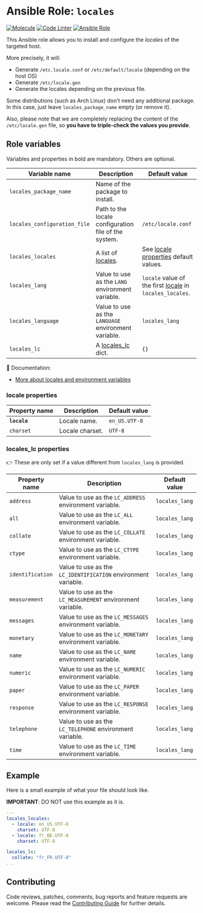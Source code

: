 # Ansible Role: `locales`

[![Molecule](https://github.com/Frzk/ansible-role-locales/actions/workflows/molecule.yml/badge.svg?branch=main)](https://github.com/Frzk/ansible-role-locales/actions/workflows/molecule.yml)
[![Code Linter](https://github.com/Frzk/ansible-role-locales/actions/workflows/linter.yml/badge.svg?branch=main)](https://github.com/Frzk/ansible-role-locales/actions/workflows/linter.yml)
[![Ansible Role](https://img.shields.io/ansible/role/d/55359?color=2997FF&label=Ansible%20Galaxy%20downloads&logo=ansible)](https://galaxy.ansible.com/Frzk/locales)

This Ansible role allows you to install and configure the *locales* of the targeted host.

More precisely, it will:
- Generate `/etc.locale.conf` or `/etc/default/locale` (depending on the host OS)
- Generate `/etc/locale.gen`
- Generate the locales depending on the previous file.

Some distributions (such as Arch Linux) don't need any additional package. In this case, just leave `locales_package_name` empty (or remove it).

Also, please note that we are completely replacing the content of the `/etc/locale.gen` file, so **you have to triple-check the values you provide**.

## Role variables

Variables and properties in bold are mandatory. Others are optional.

| Variable name                | Description                                          | Default value                                                                  |
| ---------------------------- | ---------------------------------------------------- | ------------------------------------------------------------------------------ |
| `locales_package_name`       | Name of the package to install.                      |                                                                                |
| `locales_configuration_file` | Path to the locale configuration file of the system. | `/etc/locale.conf`                                                             |
| `locales_locales`            | A list of [locales](#locale-properties).             | See [locale properties](#locale-properties) default values.                    |
| `locales_lang`               | Value to use as the `LANG` environment variable.     | `locale` value of the first [locale](#locale-properties) in `locales_locales`. |
| `locales_language`           | Value to use as the `LANGUAGE` environment variable. | `locales_lang`                                                                 |
| `locales_lc`                 | A [locales_lc](#locales_lc-properties) dict.         | `{}`                                                                           |

:green_book: Documentation:

- [More about locales and environment variables](https://www.gnu.org/software/gettext/manual/html_node/Setting-the-POSIX-Locale.html#Setting-the-POSIX-Locale)

### locale properties

| Property name   | Description     | Default value |
| --------------- | --------------- |-------------- |
| **`locale`**    | Locale name.    | `en_US.UTF-8` |
| `charset`       | Locale charset. | `UTF-8`       |

### locales_lc properties

:point_right: These are only set if a value different from `locales_lang` is provided.

| Property  name   | Description                                                   | Default value  |
| ---------------- | ------------------------------------------------------------- | -------------- |
| `address`        | Value to use as the `LC_ADDRESS` environment variable.        | `locales_lang` |
| `all`            | Value to use as the `LC_ALL` environment variable.            | `locales_lang` |
| `collate`        | Value to use as the `LC_COLLATE` environment variable.        | `locales_lang` |
| `ctype`          | Value to use as the `LC_CTYPE` environment variable.          | `locales_lang` |
| `identification` | Value to use as the `LC_IDENTIFICATION` environment variable. | `locales_lang` |
| `measurement`    | Value to use as the `LC_MEASUREMENT` environment variable.    | `locales_lang` |
| `messages`       | Value to use as the `LC_MESSAGES` environment variable.       | `locales_lang` |
| `monetary`       | Value to use as the `LC_MONETARY` environment variable.       | `locales_lang` |
| `name`           | Value to use as the `LC_NAME` environment variable.           | `locales_lang` |
| `numeric`        | Value to use as the `LC_NUMERIC` environment variable.        | `locales_lang` |
| `paper`          | Value to use as the `LC_PAPER` environment variable.          | `locales_lang` |
| `response`       | Value to use as the `LC_RESPONSE` environment variable.       | `locales_lang` |
| `telephone`      | Value to use as the `LC_TELEPHONE` environment variable.      | `locales_lang` |
| `time`           | Value to use as the `LC_TIME` environment variable.           | `locales_lang` |


## Example

Here is a small example of what your file should look like.

**IMPORTANT**: DO NOT use this example as it is.

```yaml
---
locales_locales:
  - locale: en_US.UTF-8
    charset: UTF-8
  - locale: fr_BE.UTF-8
    charset: UTF-8

locales_lc:
  collate: "fr_FR.UTF-8"
...
```


## Contributing

Code reviews, patches, comments, bug reports and feature requests are welcome. Please read the [Contributing Guide](CONTRIBUTING.md) for further details.
